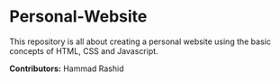 # Personal-Website
This repository is all about creating a personal website using the basic concepts of HTML, CSS and Javascript.

**Contributors:**
Hammad Rashid
